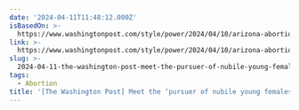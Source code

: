 ```yaml
---
date: '2024-04-11T11:48:12.000Z'
isBasedOn: >-
  https://www.washingtonpost.com/style/power/2024/04/10/arizona-abortion-law-1864-william-claude-jones
link: >-
  https://www.washingtonpost.com/style/power/2024/04/10/arizona-abortion-law-1864-william-claude-jones
slug: >-
  2024-04-11-the-washington-post-meet-the-pursuer-of-nubile-young-females-who-helped
tags:
  - Abortion
title: '[The Washington Post] Meet the ‘pursuer of nubile young females’ who helped'
---
```


